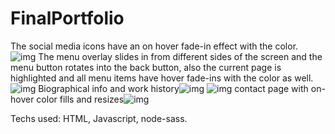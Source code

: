 # FinalPortfolio


The social media icons have an on hover fade-in effect with the color.
![img](https://i.ibb.co/DQrkHSy/home.png
)
The menu overlay slides in from different sides of the screen and the menu button rotates into the back button, also the current page is highlighted and all menu items have hover fade-ins with the color as well.
![img](https://i.ibb.co/tB9rCmv/menuoverlay.png
)
Biographical info and work history![img](https://i.ibb.co/VWq9jgj/aboutme.png
)
![img](https://i.ibb.co/1nHf8YZ/portfolio.png)
contact page with on-hover color fills and resizes![img](https://i.ibb.co/bKyhKRW/contact.png
)

Techs used:
HTML, Javascript, node-sass.
